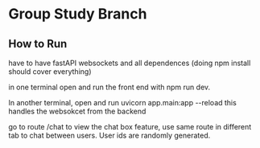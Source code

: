 # Group Study Branch 

## How to Run 
have to have fastAPI websockets and all dependences (doing npm install should cover everything)

in one terminal open and run the front end with npm run dev. 

In another terminal, open and run uvicorn app.main:app --reload this handles the websokcet from the backend 

go to route /chat to view the chat box feature, use same route in different tab to chat between users. User ids are randomly generated. 